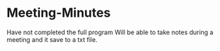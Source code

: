 # Meeting-Minutes
Have not completed the full program
Will be able to take notes during a meeting and it save to a txt file.
